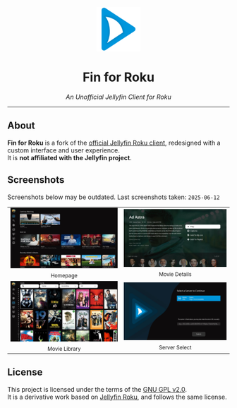 <p align="center">
  <img src="https://github.com/harleykradovill/fin/blob/master/images/logo-icon120.png?raw=true" alt="Fin for Roku" width="100px"/>
</p>

<h1 align="center">Fin for Roku</h1>
<p align="center"><em>An Unofficial Jellyfin Client for Roku</em></p>

---

## About

**Fin for Roku** is a fork of the [official Jellyfin Roku client](https://github.com/jellyfin/jellyfin-roku), redesigned with a custom interface and user experience.  
It is **not affiliated with the Jellyfin project**.

## Screenshots
Screenshots below may be outdated. Last screenshots taken: `2025-06-12`

<table align="center">
  <tr>
    <td align="center">
      <img src="screenshots/1.jpg" alt="Homepage" width="400" /><br/>
      <sub>Homepage</sub>
    </td>
    <td align="center">
      <img src="screenshots/2.jpg" alt="Movie Details" width="400" /><br/>
      <sub>Movie Details</sub>
    </td>
  </tr>
  <tr>
    <td align="center">
      <img src="screenshots/3.jpg" alt="Movie Library" width="400" /><br/>
      <sub>Movie Library</sub>
    </td>
    <td align="center">
      <img src="screenshots/4.png" alt="Server Select" width="400" /><br/>
      <sub>Server Select</sub>
    </td>
  </tr>
</table>

## License

This project is licensed under the terms of the [GNU GPL v2.0](LICENSE).  
It is a derivative work based on [Jellyfin Roku](https://github.com/jellyfin/jellyfin-roku), and follows the same license.
